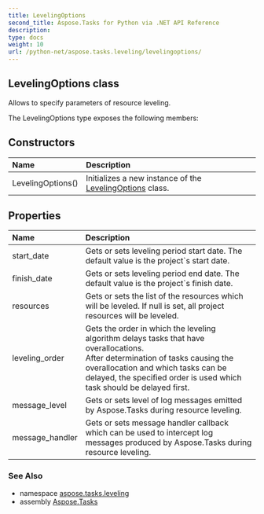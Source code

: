 ```yaml
---
title: LevelingOptions
second_title: Aspose.Tasks for Python via .NET API Reference
description: 
type: docs
weight: 10
url: /python-net/aspose.tasks.leveling/levelingoptions/
---
```


## LevelingOptions class

Allows to specify parameters of resource leveling.

The LevelingOptions type exposes the following members:
## Constructors
| Name | Description |
| :- | :- |
|LevelingOptions()|Initializes a new instance of the [LevelingOptions](/tasks/python-net/aspose.tasks.leveling/levelingoptions/) class.|
## Properties
| Name | Description |
| :- | :- |
|start_date|Gets or sets leveling period start date. The default value is the project`s start date.|
|finish_date|Gets or sets leveling period end date. The default value is the project`s finish date.|
|resources|Gets or sets the list of the resources which will be leveled. If null is set, all project resources will be leveled.|
|leveling_order|Gets the order in which the leveling algorithm delays tasks that have overallocations.<br/>            After determination of tasks causing the overallocation and which tasks can be delayed, the specified order is used which task should be delayed first.|
|message_level|Gets or sets level of log messages emitted by Aspose.Tasks during resource leveling.|
|message_handler|Gets or sets message handler callback which can be used to intercept log messages produced by Aspose.Tasks during resource leveling.|

### See Also

* namespace [aspose.tasks.leveling](/tasks/python-net/aspose.tasks.leveling/)
* assembly [Aspose.Tasks](/tasks/python-net/)

